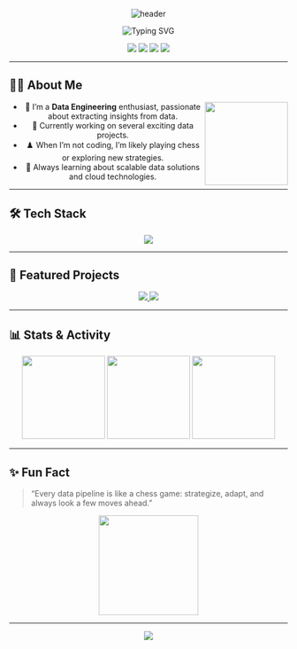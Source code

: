 <!-- Profile Banner -->
<p align="center">
  <img src="https://capsule-render.vercel.app/api?type=waving&color=gradient&height=220&section=header&text=Hi%20there,%20I'm%20Nusrath!&fontSize=40&fontAlign=50&fontColor=fff" alt="header" />
</p>

<!-- Animated Typing Text -->
<p align="center">
  <img src="https://readme-typing-svg.demolab.com?font=Fira+Code&pause=1000&color=F7971E&center=true&vCenter=true&width=435&lines=Passionate+Data+Engineer;Exploring+Big+Data+Worlds;Building+Smart+Pipelines;Chess+Enthusiast+%E2%99%9C" alt="Typing SVG" />
</p>

<!-- Social Badges (Add your links where needed) -->
<p align="center">
  <a href="https://www.linkedin.com/in/[YOUR-LINKEDIN]"><img src="https://img.shields.io/badge/LinkedIn-0A66C2?style=for-the-badge&logo=linkedin&logoColor=white"/></a>
  <a href="https://[YOUR-PORTFOLIO]"><img src="https://img.shields.io/badge/Portfolio-222?style=for-the-badge&logo=githubpages&logoColor=white"/></a>
  <a href="https://twitter.com/[YOUR-TWITTER]"><img src="https://img.shields.io/badge/Twitter-1DA1F2?style=for-the-badge&logo=twitter&logoColor=white"/></a>
  <a href="mailto:[YOUR-EMAIL]"><img src="https://img.shields.io/badge/Email-D14836?style=for-the-badge&logo=gmail&logoColor=white"/></a>
</p>

---

## 👨‍💻 About Me

<div align="center">

<img src="https://media.giphy.com/media/du3J3cXyzhj75IOgvA/giphy.gif" width="150" align="right">

- 🔭 I’m a **Data Engineering** enthusiast, passionate about extracting insights from data.
- 🚀 Currently working on several exciting data projects.
- ♟️ When I’m not coding, I’m likely playing chess or exploring new strategies.
- 🌱 Always learning about scalable data solutions and cloud technologies.

</div>

---

## 🛠️ Tech Stack

<p align="center">
  <img src="https://skillicons.dev/icons?i=python,java,remix,aws,gcp,docker,linux,git,airflow,spark,pandas&perline=8" />
</p>

---

## 🌟 Featured Projects

<p align="center">
  <!-- Replace the repo/project names with your actual projects -->
  <a href="https://github.com/nusrathdev/[PROJECT1]">
    <img src="https://github-readme-stats.vercel.app/api/pin/?username=nusrathdev&repo=https://github.com/nusrathdev/madlibs&theme=radical" />
  </a>
  <a href="https://github.com/nusrathdev/[PROJECT2]">
    <img src="https://github-readme-stats.vercel.app/api/pin/?username=nusrathdev&repo=https://github.com/nusrathdev/mad-libs-project&theme=radical" />
  </a>
</p>

---

## 📊 Stats & Activity

<p align="center">
  <img src="https://github-readme-stats.vercel.app/api?username=nusrathdev&show_icons=true&theme=radical&hide_border=true" height="150"/>
  <img src="https://github-readme-streak-stats.herokuapp.com/?user=nusrathdev&theme=radical&hide_border=true" height="150"/>
  <img src="https://github-readme-stats.vercel.app/api/top-langs/?username=nusrathdev&layout=compact&theme=radical&hide_border=true" height="150"/>
</p>

---

## ✨ Fun Fact

> “Every data pipeline is like a chess game: strategize, adapt, and always look a few moves ahead.”

<p align="center">
  <img src="https://media.giphy.com/media/L8K62iTDkzGX6/giphy.gif" width="180" />
</p>

---

<p align="center">
  <img src="https://capsule-render.vercel.app/api?type=waving&color=gradient&height=120&section=footer"/>
